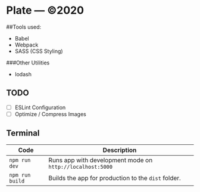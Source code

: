 # Plate — ©2020

##Tools used:
- Babel
- Webpack
- SASS (CSS Styling)

###Other Utilities
- lodash


## TODO
- [ ] ESLint Configuration
- [ ] Optimize / Compress Images

## Terminal
| Code                | Description                                              | 
| ------------------- | -------------------------------------------------------- |
| `npm run dev`       | Runs app with development mode on `http://localhost:5000`|
| `npm run build`     | Builds the app for production to the `dist` folder.      |